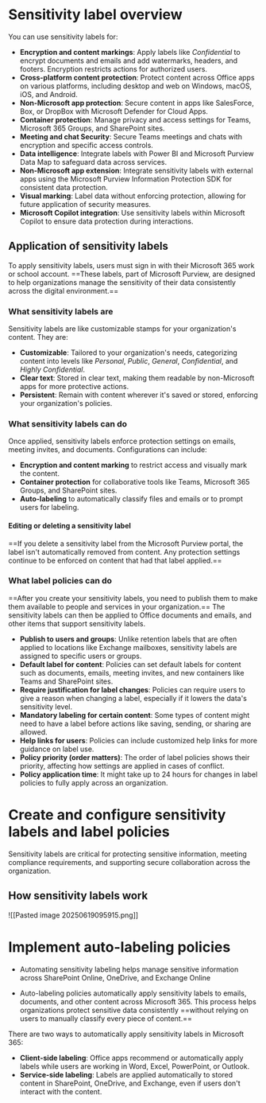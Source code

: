 # Sensitivity label overview
You can use sensitivity labels for:

- **Encryption and content markings**: Apply labels like _Confidential_ to encrypt documents and emails and add watermarks, headers, and footers. Encryption restricts actions for authorized users.
- **Cross-platform content protection**: Protect content across Office apps on various platforms, including desktop and web on Windows, macOS, iOS, and Android.
- **Non-Microsoft app protection**: Secure content in apps like SalesForce, Box, or DropBox with Microsoft Defender for Cloud Apps.
- **Container protection**: Manage privacy and access settings for Teams, Microsoft 365 Groups, and SharePoint sites.
- **Meeting and chat Security**: Secure Teams meetings and chats with encryption and specific access controls.
- **Data intelligence**: Integrate labels with Power BI and Microsoft Purview Data Map to safeguard data across services.
- **Non-Microsoft app extension**: Integrate sensitivity labels with external apps using the Microsoft Purview Information Protection SDK for consistent data protection.
- **Visual marking**: Label data without enforcing protection, allowing for future application of security measures.
- **Microsoft Copilot integration**: Use sensitivity labels within Microsoft Copilot to ensure data protection during interactions.

## Application of sensitivity labels

To apply sensitivity labels, users must sign in with their Microsoft 365 work or school account. ==These labels, part of Microsoft Purview, are designed to help organizations manage the sensitivity of their data consistently across the digital environment.==

### What sensitivity labels are

Sensitivity labels are like customizable stamps for your organization's content. They are:

- **Customizable**: Tailored to your organization's needs, categorizing content into levels like _Personal_, _Public_, _General_, _Confidential_, and _Highly Confidential_.
- **Clear text**: Stored in clear text, making them readable by non-Microsoft apps for more protective actions.
- **Persistent**: Remain with content wherever it's saved or stored, enforcing your organization's policies.

### What sensitivity labels can do

Once applied, sensitivity labels enforce protection settings on emails, meeting invites, and documents. Configurations can include:

- **Encryption and content marking** to restrict access and visually mark the content.
- **Container protection** for collaborative tools like Teams, Microsoft 365 Groups, and SharePoint sites.
- **Auto-labeling** to automatically classify files and emails or to prompt users for labeling.

#### Editing or deleting a sensitivity label
==If you delete a sensitivity label from the Microsoft Purview portal, the label isn't automatically removed from content. Any protection settings continue to be enforced on content that had that label applied.==


### What label policies can do

==After you create your sensitivity labels, you need to publish them to make them available to people and services in your organization.== The sensitivity labels can then be applied to Office documents and emails, and other items that support sensitivity labels.

- **Publish to users and groups**: Unlike retention labels that are often applied to locations like Exchange mailboxes, sensitivity labels are assigned to specific users or groups.
- **Default label for content**: Policies can set default labels for content such as documents, emails, meeting invites, and new containers like Teams and SharePoint sites.
- **Require justification for label changes**: Policies can require users to give a reason when changing a label, especially if it lowers the data's sensitivity level.
- **Mandatory labeling for certain content**: Some types of content might need to have a label before actions like saving, sending, or sharing are allowed.
- **Help links for users**: Policies can include customized help links for more guidance on label use.
- **Policy priority (order matters)**: The order of label policies shows their priority, affecting how settings are applied in cases of conflict.
- **Policy application time**: It might take up to 24 hours for changes in label policies to fully apply across an organization.


# Create and configure sensitivity labels and label policies

Sensitivity labels are critical for protecting sensitive information, meeting compliance requirements, and supporting secure collaboration across the organization.

## How sensitivity labels work

![[Pasted image 20250619095915.png]]


# Implement auto-labeling policies
* Automating sensitivity labeling helps manage sensitive information across SharePoint Online, OneDrive, and Exchange Online

* Auto-labeling policies automatically apply sensitivity labels to emails, documents, and other content across Microsoft 365. This process helps organizations protect sensitive data consistently ==without relying on users to manually classify every piece of content.==

There are two ways to automatically apply sensitivity labels in Microsoft 365:
- **Client-side labeling**: Office apps recommend or automatically apply labels while users are working in Word, Excel, PowerPoint, or Outlook.
- **Service-side labeling**: Labels are applied automatically to stored content in SharePoint, OneDrive, and Exchange, even if users don't interact with the content.

